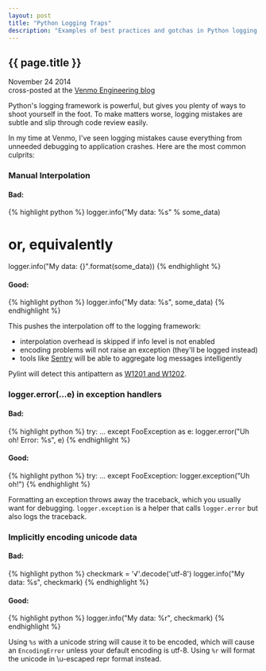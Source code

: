 ```yaml
---
layout: post
title: "Python Logging Traps"
description: "Examples of best practices and gotchas in Python logging."
---
```


{{ page.title }}
----------------

<p class="meta">November 24 2014 <br/>
cross-posted at the <a href="http://engineering.venmo.com/blog/2014/11/24/python-logging-traps">Venmo Engineering blog</a>
</p>

Python's logging framework is powerful, but gives you plenty of ways to shoot yourself in the foot.
To make matters worse, logging mistakes are subtle and slip through code review easily.

In my time at Venmo, I've seen logging mistakes cause everything from unneeded debugging to application crashes.
Here are the most common culprits:

### Manual Interpolation

#### Bad: 

{% highlight python %}
logger.info("My data: %s" % some_data)
# or, equivalently
logger.info("My data: {}".format(some_data))
{% endhighlight %}

#### Good: 

{% highlight python %}
logger.info("My data: %s", some_data)
{% endhighlight %}

This pushes the interpolation off to the logging framework:

* interpolation overhead is skipped if info level is not enabled
* encoding problems will not raise an exception (they'll be logged instead)
* tools like [Sentry](https://pypi.python.org/pypi/sentry) will be able to aggregate log messages intelligently

Pylint will detect this antipattern as [W1201 and W1202](https://bitbucket.org/logilab/pylint/src/default/checkers/logging.py).


### logger.error(...e) in exception handlers

#### Bad:

{% highlight python %}
try:
    ...
except FooException as e:
    logger.error("Uh oh! Error: %s", e) 
{% endhighlight %}

#### Good:

{% highlight python %}
try:
    ...
except FooException:
    logger.exception("Uh oh!") 
{% endhighlight %}

Formatting an exception throws away the traceback, which you usually want for debugging.
`logger.exception` is a helper that calls `logger.error` but also logs the traceback.


### Implicitly encoding unicode data

#### Bad: 

{% highlight python %}
checkmark = '√'.decode('utf-8')
logger.info("My data: %s", checkmark)
{% endhighlight %}

#### Good: 

{% highlight python %}
logger.info("My data: %r", checkmark)
{% endhighlight %}

Using `%s` with a unicode string will cause it to be encoded, which will cause an `EncodingError` unless your default encoding is utf-8.
Using `%r` will format the unicode in \u-escaped repr format instead.
